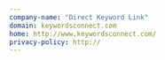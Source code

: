 ```yaml
---
company-name: "Direct Keyword Link"
domain: keywordsconnect.com
home: http://www.keywordsconnect.com/
privacy-policy: http://
---
```




